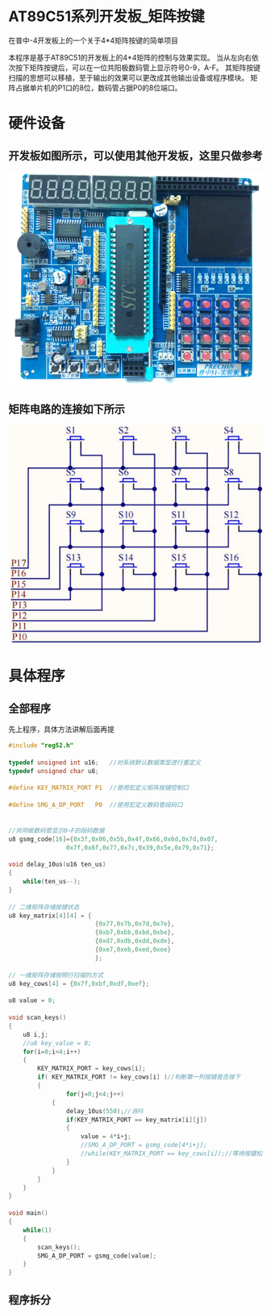 # AT89C51系列开发板_矩阵按键
在普中-4开发板上的一个关于4*4矩阵按键的简单项目

本程序是基于AT89C51的开发板上的4*4矩阵的控制与效果实现。
当从左向右依次按下矩阵按键后，可以在一位共阳极数码管上显示符号0-9，A-F。
其矩阵按键扫描的思想可以移植，至于输出的效果可以更改成其他输出设备或程序模块。
矩阵占据单片机的P1口的8位，数码管占据P0的8位端口。

# 硬件设备
## 开发板如图所示，可以使用其他开发板，这里只做参考
![Loading](开发板图片.png "普中-4开发板")

## 矩阵电路的连接如下所示
![Loading](矩阵按键.png "普中-4开发板")

# 具体程序
## 全部程序
先上程序，具体方法讲解后面再提
```c
#include "reg52.h"

typedef unsigned int u16;	//对系统默认数据类型进行重定义
typedef unsigned char u8;

#define KEY_MATRIX_PORT	P1	//使用宏定义矩阵按键控制口	

#define SMG_A_DP_PORT	P0	//使用宏定义数码管段码口


//共阴极数码管显示0~F的段码数据
u8 gsmg_code[16]={0x3f,0x06,0x5b,0x4f,0x66,0x6d,0x7d,0x07,
				0x7f,0x6f,0x77,0x7c,0x39,0x5e,0x79,0x71};	

void delay_10us(u16 ten_us)
{
	while(ten_us--);	
}

// 二维矩阵存储按键状态
u8 key_matrix[4][4] = {
						{0x77,0x7b,0x7d,0x7e},
						{0xb7,0xbb,0xbd,0xbe},
						{0xd7,0xdb,0xdd,0xde},
						{0xe7,0xeb,0xed,0xee}	
						};  

// 一维矩阵存储按照行扫描的方式
u8 key_cows[4] = {0x7f,0xbf,0xdf,0xef};

u8 value = 0;

void scan_keys()
{
	u8 i,j;
	//u8 key_value = 0;
	for(i=0;i<4;i++)
	{
		KEY_MATRIX_PORT = key_cows[i];
		if( KEY_MATRIX_PORT != key_cows[i] )//判断第一列按键是否按下
		{
				for(j=0;j<4;j++)
			{
				delay_10us(550);//消抖
				if(KEY_MATRIX_PORT == key_matrix[i][j])
				{
					value = 4*i+j;
					//SMG_A_DP_PORT = gsmg_code[4*i+j];
					//while(KEY_MATRIX_PORT == key_cows[i]);//等待按键松开
				}
			}
		}
	}
}

void main()
{	
	while(1)
	{
		scan_keys();
	   	SMG_A_DP_PORT = gsmg_code[value];
	}		
}
```

## 程序拆分
